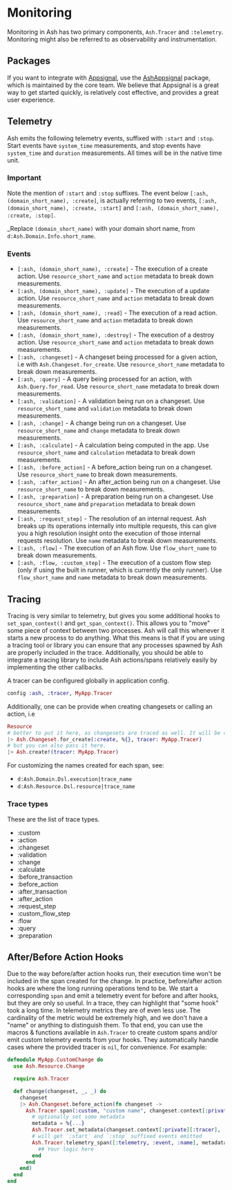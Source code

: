 # Monitoring

Monitoring in Ash has two primary components, `Ash.Tracer` and `:telemetry`. Monitoring might also be referred to as observability and instrumentation.

## Packages

If you want to integrate with [Appsignal](https://www.appsignal.com), use the [AshAppsignal](https://hexdocs.pm/ash_appsignal) package, which is maintained by the core team. We believe that Appsignal is a great way to get started quickly, is relatively cost effective, and provides a great user experience.

## Telemetry

Ash emits the following telemetry events, suffixed with `:start` and `:stop`. Start events have `system_time` measurements, and stop events have `system_time` and `duration` measurements. All times will be in the native time unit.

### Important

Note the mention of `:start` and `:stop` suffixes. The event below `[:ash, (domain_short_name), :create]`, is actually referring to two events, `[:ash, (domain_short_name), :create, :start]` and `[:ash, (domain_short_name), :create, :stop]`.

\_Replace `(domain_short_name)` with your domain short name, from `d:Ash.Domain.Info.short_name`.

### Events

- `[:ash, (domain_short_name), :create]` - The execution of a create action. Use `resource_short_name` and `action` metadata to break down measurements.
- `[:ash, (domain_short_name), :update]` - The execution of a update action. Use `resource_short_name` and `action` metadata to break down measurements.
- `[:ash, (domain_short_name), :read]` - The execution of a read action. Use `resource_short_name` and `action` metadata to break down measurements.
- `[:ash, (domain_short_name), :destroy]` - The execution of a destroy action. Use `resource_short_name` and `action` metadata to break down measurements.
- `[:ash, :changeset]` - A changeset being processed for a given action, i.e with `Ash.Changeset.for_create`. Use `resource_short_name` metadata to break down measurements.
- `[:ash, :query]` - A query being processed for an action, with `Ash.Query.for_read`. Use `resource_short_name` metadata to break down measurements.
- `[:ash, :validation]` - A validation being run on a changeset. Use `resource_short_name` and `validation` metadata to break down measurements.
- `[:ash, :change]` - A change being run on a changeset. Use `resource_short_name` and `change` metadata to break down measurements.
- `[:ash, :calculate]` - A calculation being computed in the app. Use `resource_short_name` and `calculation` metadata to break down measurements.
- `[:ash, :before_action]` - A before_action being run on a changeset. Use `resource_short_name` to break down measurements.
- `[:ash, :after_action]` - An after_action being run on a changeset. Use `resource_short_name` to break down measurements.
- `[:ash, :preparation]` - A preparation being run on a changeset. Use `resource_short_name` and `preparation` metadata to break down measurements.
- `[:ash, :request_step]` - The resolution of an internal request. Ash breaks up its operations internally into multiple requests, this can give you a high resolution insight onto the execution of those internal requests resolution. Use `name` metadata to break down measurements.
- `[:ash, :flow]` - The execution of an Ash flow. Use `flow_short_name` to break down measurements.
- `[:ash, :flow, :custom_step]` - The execution of a custom flow step (only if using the built in runner, which is currently the only runner). Use `flow_short_name` and `name` metadata to break down measurements.

## Tracing

Tracing is very similar to telemetry, but gives you some additional hooks to `set_span_context()` and `get_span_context()`. This allows you to "move" some piece of context between two processes. Ash will call this whenever it starts a new process to do anything. What this means is that if you are using a tracing tool or library you can ensure that any processes spawned by Ash are properly included in the trace. Additionally, you should be able to integrate a tracing library to include Ash actions/spans relatively easily by implementing the other callbacks.

A tracer can be configured globally in application config.

```elixir
config :ash, :tracer, MyApp.Tracer
```

Additionally, one can be provide when creating changesets or calling an action, i.e

```elixir
Resource
# better to put it here, as changesets are traced as well. It will be carried over to the domain action
|> Ash.Changeset.for_create(:create, %{}, tracer: MyApp.Tracer)
# but you can also pass it here.
|> Ash.create!(tracer: MyApp.Tracer)
```

For customizing the names created for each span, see:

- `d:Ash.Domain.Dsl.execution|trace_name`
- `d:Ash.Resource.Dsl.resource|trace_name`

### Trace types

These are the list of trace types.

- :custom
- :action
- :changeset
- :validation
- :change
- :calculate
- :before_transaction
- :before_action
- :after_transaction
- :after_action
- :request_step
- :custom_flow_step
- :flow
- :query
- :preparation

## After/Before Action Hooks

Due to the way before/after action hooks run, their execution time won't be included in the span created for the change. In practice, before/after action hooks are where the long running operations tend to be. We start a corresponding `span` and emit a telemetry event for before and after hooks, but they are only so useful. In a trace, they can highlight that "some hook" took a long time. In telemetry metrics they are of even less use. The cardinality of the metric would be extremely high, and we don't have a "name" or anything to distinguish them. To that end, you can use the macros & functions available in `Ash.Tracer` to create custom spans and/or emit custom telemetry events from your hooks. They automatically handle cases where the provided tracer is `nil`, for convenience. For example:

```elixir
defmodule MyApp.CustomChange do
  use Ash.Resource.Change

  require Ash.Tracer

  def change(changeset, _, _) do
    changeset
    |> Ash.Changeset.before_action(fn changeset ->
      Ash.Tracer.span(:custom, "custom name", changeset.context[:private][:tracer]) do
        # optionally set some metadata
        metadata = %{...}
        Ash.Tracer.set_metadata(changeset.context[:private][:tracer], :custom, metadata)
        # will get `:start` and `:stop` suffixed events emitted
        Ash.Tracer.telemetry_span([:telemetry, :event, :name], metadata) do
          ## Your logic here
        end
      end
    end)
  end
end
```

